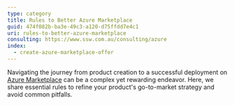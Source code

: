 ```yaml
---
type: category
title: Rules to Better Azure Marketplace
guid: 474f082b-ba3e-49c3-a120-d75ffdd7e4c1
uri: rules-to-better-azure-marketplace
consulting: https://www.ssw.com.au/consulting/azure
index:
  - create-azure-marketplace-offer
---
```


Navigating the journey from product creation to a successful deployment on [Azure Marketplace](https://azuremarketplace.microsoft.com) can be a complex yet rewarding endeavor.
Here, we share essential rules to refine your product's go-to-market strategy and avoid common pitfalls.

